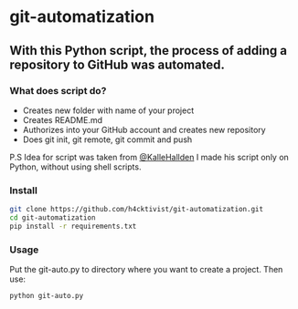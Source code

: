 # git-automatization

## With this Python script, the process of adding a repository to GitHub was automated.

### What does script do?
- Creates new folder with name of your project
- Creates README.md
- Authorizes into your GitHub account and creates new repository
- Does git init, git remote, git commit and push


P.S Idea for script was taken from [@KalleHallden](https://github.com/KalleHallden/ProjectInitializationAutomation) I made his script only on Python, without using shell scripts.


### Install

```sh
git clone https://github.com/h4cktivist/git-automatization.git
cd git-automatization
pip install -r requirements.txt
```


### Usage
Put the git-auto.py to directory where you want to create a project.
Then use:
```sh
python git-auto.py
```
